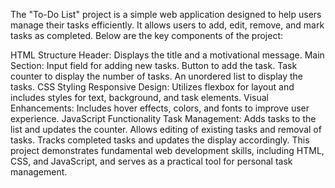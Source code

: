 The "To-Do List" project is a simple web application designed to help users manage their tasks efficiently. It allows users to add, edit, remove, and mark tasks as completed. Below are the key components of the project:

HTML Structure
Header: Displays the title and a motivational message.
Main Section:
Input field for adding new tasks.
Button to add the task.
Task counter to display the number of tasks.
An unordered list to display the tasks.
CSS Styling
Responsive Design: Utilizes flexbox for layout and includes styles for text, background, and task elements.
Visual Enhancements: Includes hover effects, colors, and fonts to improve user experience.
JavaScript Functionality
Task Management:
Adds tasks to the list and updates the counter.
Allows editing of existing tasks and removal of tasks.
Tracks completed tasks and updates the display accordingly.
This project demonstrates fundamental web development skills, including HTML, CSS, and JavaScript, and serves as a practical tool for personal task management.
